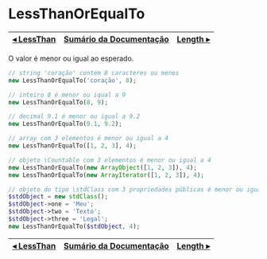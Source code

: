 # LessThanOrEqualTo

[◂ LessThan](06-lessthan.md) | [Sumário da Documentação](indice.md) | [Length ▸](06-maxlength.md)
-- | -- | --

O valor é menor ou igual ao esperado.

```php
// string 'coração' contém 8 caracteres ou menos
new LessThanOrEqualTo('coração', 8);

// inteiro 8 é menor ou iqual a 9
new LessThanOrEqualTo(8, 9);

// decimal 9.1 é menor ou igual a 9.2
new LessThanOrEqualTo(9.1, 9.2);

// array com 3 elementos é menor ou igual a 4
new LessThanOrEqualTo([1, 2, 3], 4);

// objeto \Countable com 3 elementos é menor ou igual a 4
new LessThanOrEqualTo(new ArrayObject([1, 2, 3]), 4);
new LessThanOrEqualTo(new ArrayIterator([1, 2, 3]), 4);

// objeto do tipo \stdClass com 3 propriedades públicas é menor ou igual a 4
$stdObject = new stdClass();
$stdObject->one = 'Meu';
$stdObject->two = 'Texto';
$stdObject->three = 'Legal';
new LessThanOrEqualTo($stdObject, 4);
```

[◂ LessThan](06-lessthan.md) | [Sumário da Documentação](indice.md) | [Length ▸](06-maxlength.md)
-- | -- | --
